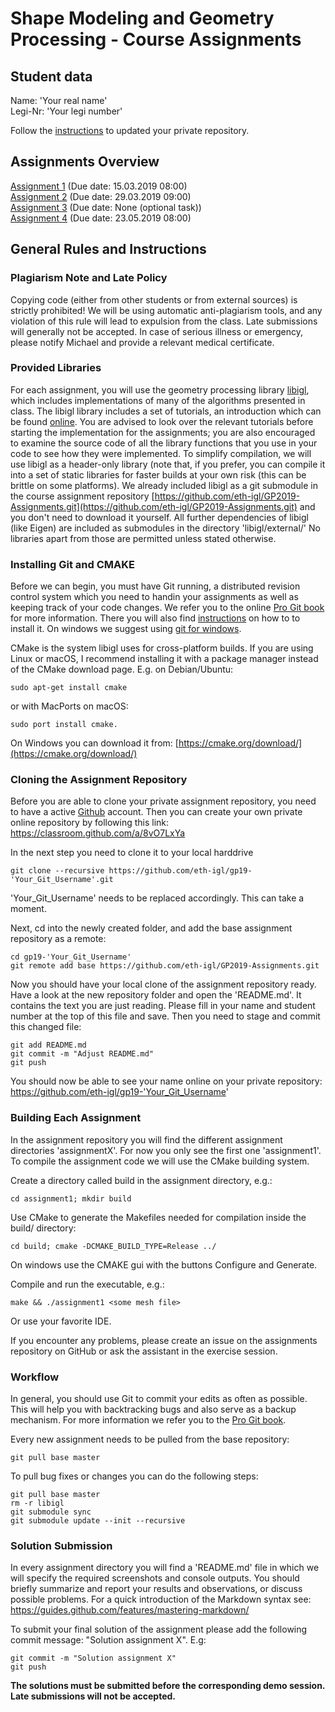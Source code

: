 # Shape Modeling and Geometry Processing - Course Assignments

## Student data

Name: 'Your real name'  
Legi-Nr: 'Your legi number'

Follow the [instructions](#workflow) to updated your private repository.

## Assignments Overview

[Assignment 1](assignment1) (Due date: 15.03.2019 08:00)  
[Assignment 2](assignment2) (Due date: 29.03.2019 09:00)  
[Assignment 3](assignment3) (Due date: None (optional task))  
[Assignment 4](assignment4) (Due date: 23.05.2019 08:00)  

## General Rules and Instructions

### Plagiarism Note and Late Policy
Copying code (either from other students or from external sources) is strictly prohibited! We will be using automatic anti-plagiarism tools, and any violation of this rule will lead to expulsion from the class. Late submissions will generally not be accepted. In case of serious illness or emergency, please notify Michael and provide a relevant medical certificate.

### Provided Libraries
For each assignment, you will use the geometry processing library [libigl](https://github.com/libigl/libigl), which includes implementations of many of the algorithms presented in class. The libigl library includes a set of tutorials, an introduction which can be found [online](https://libigl.github.io/tutorial/). You are advised to look over the relevant tutorials before starting the implementation for the assignments; you are also encouraged to examine the source code of all the library functions that you use in your code to see how they were implemented. To simplify compilation, we will use libigl as a header-only library (note that, if you prefer, you can compile it into a set of static libraries for faster builds at your own risk (this can be brittle on some platforms). We already included libigl as a git submodule in the course assignment repository [https://github.com/eth-igl/GP2019-Assignments.git](https://github.com/eth-igl/GP2019-Assignments.git) and you don't need to download it yourself. All further dependencies of libigl (like Eigen) are included as submodules in the directory 'libigl/external/' No libraries apart from those are permitted unless stated otherwise.

### Installing Git and CMAKE
Before we can begin, you must have Git running, a distributed revision control system which you need to handin your assignments as well as keeping track of your code changes. We refer you to the online [Pro Git book](https://git-scm.com/book/en/v2) for more information. There you will also find [instructions](https://git-scm.com/book/en/v2/Getting-Started-Installing-Git]) on how to to install it. On windows we suggest using [git for windows](https://git-for-windows.github.io/).

CMake is the system libigl uses for cross-platform builds. If you are using Linux or macOS, I recommend installing it with a package manager instead of the CMake download page. E.g. on Debian/Ubuntu:
```
sudo apt-get install cmake
```
or with MacPorts on macOS:
```
sudo port install cmake.
```
On Windows you can download it from:
[https://cmake.org/download/](https://cmake.org/download/)

### Cloning the Assignment Repository
Before you are able to clone your private assignment repository, you need to have a active [Github](https://github.com/) account. Then you can create your own private online repository by following this link: https://classroom.github.com/a/8vO7LxYa

In the next step you need to clone it to your local harddrive
```
git clone --recursive https://github.com/eth-igl/gp19-'Your_Git_Username'.git
```
'Your_Git_Username' needs to be replaced accordingly. This can take a moment.

Next, cd into the newly created folder, and add the base assignment repository as a remote:
```
cd gp19-'Your_Git_Username'
git remote add base https://github.com/eth-igl/GP2019-Assignments.git
```
Now you should have your local clone of the assignment repository ready. Have a look at the new repository folder and open the 'README.md'. It contains the text you are just reading. Please fill in your name and student number at the top of this file and save. Then you need to stage and commit this changed file:
```
git add README.md
git commit -m "Adjust README.md"
git push
```
You should now be able to see your name online on your private repository: https://github.com/eth-igl/gp19-'Your_Git_Username'

### Building Each Assignment
In the assignment repository you will find the different assignment directories 'assignmentX'. For now you only see the first one 'assignment1'. To compile the assignment code we will use the CMake building system.

Create a directory called build in the assignment directory, e.g.:
```
cd assignment1; mkdir build
```
Use CMake to generate the Makefiles needed for compilation inside the build/ directory:
```
cd build; cmake -DCMAKE_BUILD_TYPE=Release ../
```
On windows use the CMAKE gui with the buttons Configure and Generate.

Compile and run the executable, e.g.:
```
make && ./assignment1 <some mesh file>
```
Or use your favorite IDE.

If you encounter any problems, please create an issue on the assignments repository on GitHub or ask the assistant in the exercise session.

### Workflow
In general, you should use Git to commit your edits as often as possible. This will help you with backtracking bugs and also serve as a backup mechanism. For more information we refer you to the [Pro Git book](https://git-scm.com/book/en/v2/Git-Basics-Recording-Changes-to-the-Repository).

Every new assignment needs to be pulled from the base repository:
```
git pull base master
```

To pull bug fixes or changes you can do the following steps:
```
git pull base master
rm -r libigl
git submodule sync
git submodule update --init --recursive
```

### Solution Submission
In every assignment directory you will find a 'README.md' file in which we will specify the required screenshots and console outputs. You should briefly summarize and report your results and observations, or discuss possible problems. For a quick introduction of the Markdown syntax see: https://guides.github.com/features/mastering-markdown/

To submit your final solution of the assignment please add the following commit message: "Solution assignment X". E.g:
```
git commit -m "Solution assignment X"
git push
```

**The solutions must be submitted before the corresponding demo session. Late submissions will not be accepted.**
